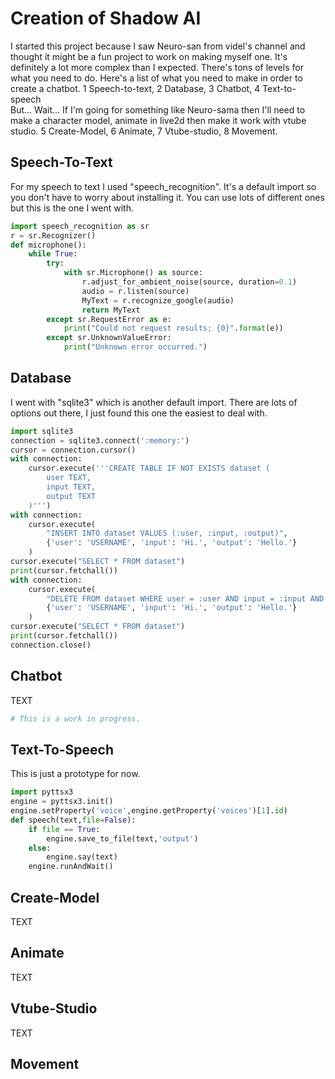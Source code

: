 # Creation of Shadow AI
I started this project because I saw Neuro-san from videl's channel and thought it might be a fun project to work on making myself one. It's definitely a lot more complex than I expected. There's tons of levels for what you need to do.
Here's a list of what you need to make in order to create a chatbot.
1 Speech-to-text, 2 Database, 3 Chatbot, 4 Text-to-speech<br>
But... Wait... If I'm going for something like Neuro-sama then I'll need to make a character model, animate in live2d then make it work with vtube studio.
5 Create-Model, 6 Animate, 7 Vtube-studio, 8 Movement.
## Speech-To-Text
For my speech to text I used "speech_recognition". It's a default import so you don't have to worry about installing it. You can use lots of different ones but this is the one I went with.<br>
```python
import speech_recognition as sr
r = sr.Recognizer()
def microphone():
    while True:
        try:
            with sr.Microphone() as source:
                r.adjust_for_ambient_noise(source, duration=0.1)
                audio = r.listen(source)
                MyText = r.recognize_google(audio)
                return MyText
        except sr.RequestError as e:
            print("Could not request results; {0}".format(e))
        except sr.UnknownValueError:
            print("Unknown error occurred.")
```

## Database
I went with "sqlite3" which is another default import. There are lots of options out there, I just found this one the easiest to deal with.<br>
```python
import sqlite3
connection = sqlite3.connect(':memory:')
cursor = connection.cursor()
with connection:
    cursor.execute('''CREATE TABLE IF NOT EXISTS dataset (
        user TEXT,
        input TEXT,
        output TEXT
    )''')
with connection:
    cursor.execute(
        "INSERT INTO dataset VALUES (:user, :input, :output)",
        {'user': 'USERNAME', 'input': 'Hi.', 'output': 'Hello.'}
    )
cursor.execute("SELECT * FROM dataset")
print(cursor.fetchall())
with connection:
    cursor.execute(
        "DELETE FROM dataset WHERE user = :user AND input = :input AND output = :output",
        {'user': 'USERNAME', 'input': 'Hi.', 'output': 'Hello.'}
    )
cursor.execute("SELECT * FROM dataset")
print(cursor.fetchall())
connection.close()
```

## Chatbot
TEXT
```python
# This is a work in progress.
```

## Text-To-Speech
This is just a prototype for now.
```python
import pyttsx3
engine = pyttsx3.init()
engine.setProperty('voice',engine.getProperty('voices')[1].id)
def speech(text,file=False):
    if file == True:
        engine.save_to_file(text,'output')
    else:
        engine.say(text)
    engine.runAndWait()
```

## Create-Model
TEXT

## Animate
TEXT

## Vtube-Studio
TEXT

## Movement